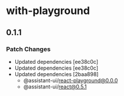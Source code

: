 # with-playground

## 0.1.1

### Patch Changes

- Updated dependencies [ee38c0c]
- Updated dependencies [ee38c0c]
- Updated dependencies [2baa898]
  - @assistant-ui/react-playground@0.0.0
  - @assistant-ui/react@0.5.1
